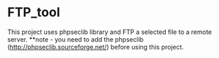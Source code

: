 # FTP_tool
This project uses phpseclib library and FTP a selected file to a remote server.
 **note - you need to add the phpseclib (http://phpseclib.sourceforge.net/) before using this project.
